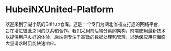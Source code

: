 # HubeiNXUnited-Platform
欢迎来到宁湖小筑的GitHub仓库。这是一个专门为湖北省校友打造的网络平台，旨在增进彼此之间的联系和合作。我们采用前后端分离的架构，前端使用最新技术以提供用户友好的体验，后端则专注于高效的数据处理和管理，以确保应用在面临大量请求时仍能快速响应。
